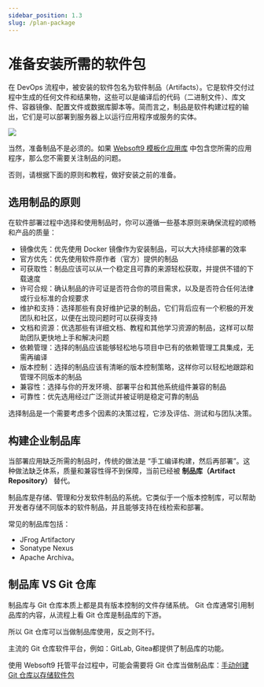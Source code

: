 ```yaml
---
sidebar_position: 1.3
slug: /plan-package
---
```


# 准备安装所需的软件包

在 DevOps 流程中，被安装的软件包名为软件制品（Artifacts）。它是软件交付过程中生成的任何文件和结果物，这些可以是编译后的代码（二进制文件）、库文件、容器镜像、配置文件或数据库脚本等。简而言之，制品是软件构建过程的输出，它们是可以部署到服务器上以运行应用程序或服务的实体。

![](./assets/websoft9-artifactorys.png)

当然，准备制品不是必须的。如果 [Websoft9 模板化应用库](appstore) 中包含您所需的应用程序，那么您不需要关注制品的问题。     

否则，请根据下面的原则和教程，做好安装之前的准备。  

## 选用制品的原则

在软件部署过程中选择和使用制品时，你可以遵循一些基本原则来确保流程的顺畅和产品的质量：

- 镜像优先：优先使用 Docker 镜像作为安装制品，可以大大持续部署的效率
- 官方优先：优先使用软件原作者（官方）提供的制品
- 可获取性：制品应该可以从一个稳定且可靠的来源轻松获取，并提供不错的下载速度
- 许可合规：确认制品的许可证是否符合你的项目需求，以及是否符合任何法律或行业标准的合规要求
- 维护和支持：选择那些有良好维护记录的制品，它们背后应有一个积极的开发团队和社区，以便在出现问题时可以获得支持
- 文档和资源：优选那些有详细文档、教程和其他学习资源的制品，这样可以帮助团队更快地上手和解决问题
- 依赖管理：选择的制品应该能够轻松地与项目中已有的依赖管理工具集成，无需再编译
- 版本控制：选择的制品应该有清晰的版本控制策略，这样你可以轻松地跟踪和管理不同版本的制品
- 兼容性：选择与你的开发环境、部署平台和其他系统组件兼容的制品
- 可靠性：优先选用经过广泛测试并被证明是稳定可靠的制品

选择制品是一个需要考虑多个因素的决策过程，它涉及评估、测试和与团队决策。  


## 构建企业制品库

当部署应用缺乏所需的制品时，传统的做法是 “手工编译构建，然后再部署”。这种做法缺乏体系，质量和兼容性得不到保障，当前已经被 **制品库（Artifact Repository）** 替代。  

制品库是存储、管理和分发软件制品的系统。它类似于一个版本控制库，可以帮助开发者存储不同版本的软件制品，并且能够支持在线检索和部署。  

常见的制品库包括：

- JFrog Artifactory
- Sonatype Nexus
- Apache Archiva。

## 制品库 VS Git 仓库

制品库与 Git 仓库本质上都是具有版本控制的文件存储系统。 Git 仓库通常引用制品库的内容，从流程上看 Git 仓库是制品库的下游。  

所以 Git 仓库可以当做制品库使用，反之则不行。     

主流的 Git 仓库软件平台，例如：GitLab, Gitea都提供了制品库的功能。  

使用 Websoft9 托管平台过程中，可能会需要将 Git 仓库当做制品库：[手动创建 Git 仓库以存储软件包](./plan-git#create)
